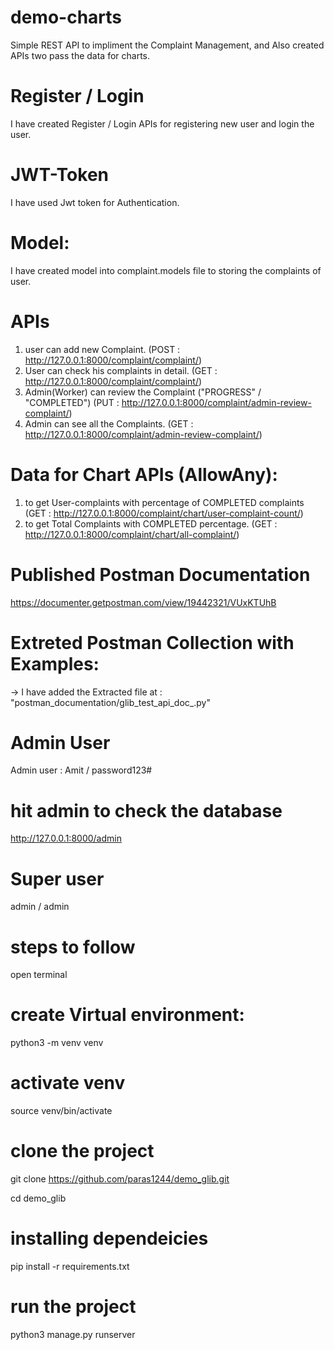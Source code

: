 # demo-charts
Simple REST API to impliment the Complaint Management,
and Also created APIs two pass the data for charts.


# Register / Login
I have created Register / Login APIs for registering new user and login the user.

# JWT-Token
I have used Jwt token for Authentication.

# Model:
I have created model into complaint.models file to storing the complaints of user.

# APIs
1. user can add new Complaint.                      (POST : http://127.0.0.1:8000/complaint/complaint/)
2. User can check his complaints in detail.         (GET : http://127.0.0.1:8000/complaint/complaint/)
3. Admin(Worker) can review the Complaint ("PROGRESS" / "COMPLETED")
                                                    (PUT : http://127.0.0.1:8000/complaint/admin-review-complaint/)
4. Admin can see all the Complaints.                (GET : http://127.0.0.1:8000/complaint/admin-review-complaint/)

# Data for Chart APIs   (AllowAny):
1. to get User-complaints with percentage of COMPLETED complaints 
        (GET : http://127.0.0.1:8000/complaint/chart/user-complaint-count/)
2. to get Total Complaints with COMPLETED percentage. 
        (GET : http://127.0.0.1:8000/complaint/chart/all-complaint/)


# Published Postman Documentation
https://documenter.getpostman.com/view/19442321/VUxKTUhB
# Extreted Postman Collection with Examples:
-> I have added the Extracted file at : "postman_documentation/glib_test_api_doc_.py"

# Admin User
Admin user : Amit / password123#

# hit admin to check the database
http://127.0.0.1:8000/admin

# Super user
admin / admin




# steps to follow
open terminal

# create Virtual environment:
python3 -m venv venv

# activate venv
source venv/bin/activate

# clone the project
git clone https://github.com/paras1244/demo_glib.git

cd demo_glib

# installing dependeicies
pip install -r requirements.txt

# run the project
python3 manage.py runserver

